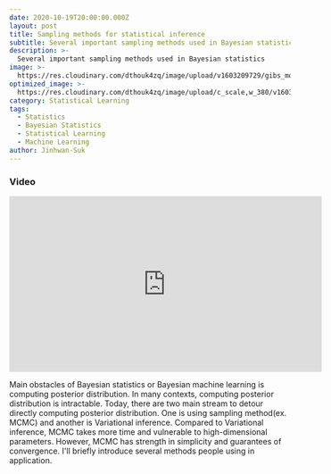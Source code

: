 ```yaml
---
date: 2020-10-19T20:00:00.000Z
layout: post
title: Sampling methods for statistical inference
subtitle: Several important sampling methods used in Bayesian statistics
description: >-
  Several important sampling methods used in Bayesian statistics
image: >-
  https://res.cloudinary.com/dthouk4zq/image/upload/v1603209729/gibs_mo5e0b.gif
optimized_image: >-
  https://res.cloudinary.com/dthouk4zq/image/upload/c_scale,w_380/v1603209729/gibs_mo5e0b.gif
category: Statistical Learning
tags:
  - Statistics
  - Bayesian Statistics
  - Statistical Learning
  - Machine Learning
author: Jinhwan-Suk
---
```


### Video 
<iframe width="560" height="315" src="https://www.youtube.com/embed/Ou7GOEP7aI0" frameborder="0" allow="accelerometer; autoplay; clipboard-write; encrypted-media; gyroscope; picture-in-picture" allowfullscreen></iframe>

Main obstacles of Bayesian statistics or Bayesian machine learning is computing posterior distribution. In many contexts, computing posterior distribution is intractable. Today, there are two main stream to detour directly computing posterior distribution. One is using sampling method(ex. MCMC) and another is Variational inference. Compared to Variational inference, MCMC takes more time and vulnerable to high-dimensional parameters. However, MCMC has strength in simplicity and guarantees of convergence. I'll briefly introduce several methods people using in application.
